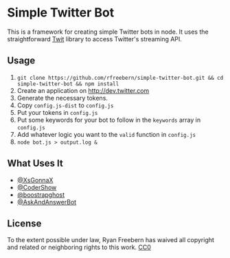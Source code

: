 # Simple Twitter Bot

This is a framework for creating simple Twitter bots in node. It uses the
straightforward [Twit](https://github.com/ttezel/twit) library to access
Twitter's streaming API.

## Usage

1. `git clone https://github.com/rfreebern/simple-twitter-bot.git && cd simple-twitter-bot && npm install`
2. Create an application on http://dev.twitter.com
3. Generate the necessary tokens.
4. Copy `config.js-dist` to `config.js`
5. Put your tokens in `config.js`
6. Put some keywords for your bot to follow in the `keywords` array in `config.js`
7. Add whatever logic you want to the `valid` function in `config.js`
8. `node bot.js > output.log &`

## What Uses It

* [@XsGonnaX](http://twitter.com/xsgonnax)
* [@CoderShow](http://twitter.com/codershow)
* [@boostrapghost](http://twitter.com/boostrapghost)
* [@AskAndAnswerBot](http://twitter.com/askandanswerbot)

## License

To the extent possible under law, Ryan Freebern has waived all copyright and
related or neighboring rights to this work. [CC0](http://creativecommons.org/publicdomain/zero/1.0/)
